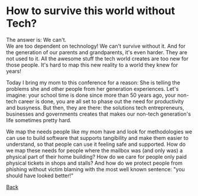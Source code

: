# How to survive this world without Tech?

The answer is: We can't.  
We are too dependent on technology! We can't survive without it. And for the generation of our parents and grandparents, it's even harder. They are not used to it. All the awesome stuff the tech world creates are too new for those people. It's hard to map this new reality to a world they knew for years!

Today I bring my mom to this conference for a reason: She is telling the problems she and other people from her generation experiences. Let's imagine: your school time is done since more than 50 years ago, your non-tech career is done, you are all set to phase out the need for productivity and busyness. But then, they are there: the solutions tech entrepreneurs, businesses and governments creates that makes our non-tech generation's life sometimes pretty hard.

We map the needs people like my mom have and look for methodologies we can use to build software that supports tangibility and make them easier to understand, so that people can use it feeling safe and supported. How do we map these needs for people where the mailbox was (and only was) a physical part of their home building? How do we care for people only paid physical tickets in shops and stalls? And how do we protect people from phishing without victim blaming with the most well known sentence: "you should have looked better!"

[Back](Accessibility.md)